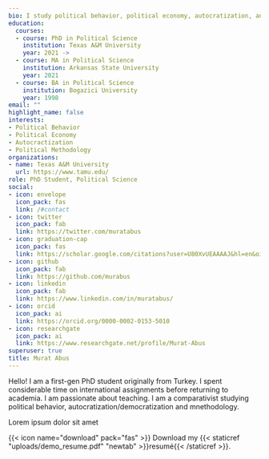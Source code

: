 ```yaml
---
bio: I study political behavior, political economy, autocratization, and methodology,
education:
  courses:
  - course: PhD in Political Science
    institution: Texas A&M University
    year: 2021 ->
  - course: MA in Political Science
    institution: Arkansas State University
    year: 2021
  - course: BA in Political Science
    institution: Bogazici University
    year: 1998
email: ""
highlight_name: false
interests:
- Political Behavior
- Political Economy
- Autocractization
- Political Methodology
organizations:
- name: Texas A&M University
  url: https://www.tamu.edu/
role: PhD Student, Political Science
social:
- icon: envelope
  icon_pack: fas
  link: /#contact
- icon: twitter
  icon_pack: fab
  link: https://twitter.com/muratabus
- icon: graduation-cap
  icon_pack: fas
  link: https://scholar.google.com/citations?user=U80XvUEAAAAJ&hl=en&oi=ao
- icon: github
  icon_pack: fab
  link: https://github.com/murabus
- icon: linkedin
  icon_pack: fab
  link: https://www.linkedin.com/in/muratabus/
- icon: orcid
  icon_pack: ai
  link: https://orcid.org/0000-0002-0153-5010
- icon: researchgate
  icon_pack: ai
  link: https://www.researchgate.net/profile/Murat-Abus
superuser: true
title: Murat Abus
---
```


Hello! I am a first-gen PhD student originally from Turkey. I spent considerable time on international assignments before returning to academia. I am passionate about teaching. I am a comparativist studying political behavior, autocratization/democratization and mnethodology.

Lorem ipsum dolor sit amet

{{< icon name="download" pack="fas" >}} Download my {{< staticref "uploads/demo_resume.pdf" "newtab" >}}resumé{{< /staticref >}}.
